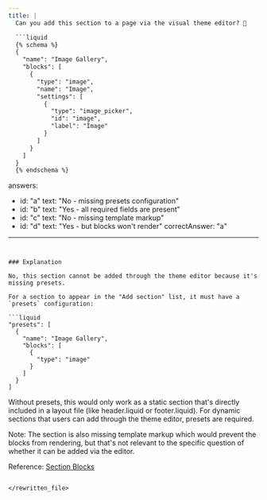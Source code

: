 ```yaml
---
title: |
  Can you add this section to a page via the visual theme editor? 🤔

  ```liquid
  {% schema %}
  {
    "name": "Image Gallery",
    "blocks": [
      {
        "type": "image",
        "name": "Image",
        "settings": [
          {
            "type": "image_picker",
            "id": "image",
            "label": "Image"
          }
        ]
      }
    ]
  }
  {% endschema %}
  ```
answers:
  - id: "a"
    text: "No - missing presets configuration"
  - id: "b"
    text: "Yes - all required fields are present"
  - id: "c"
    text: "No - missing template markup"
  - id: "d"
    text: "Yes - but blocks won't render"
correctAnswer: "a"
---
```


### Explanation

No, this section cannot be added through the theme editor because it's missing presets. 

For a section to appear in the "Add section" list, it must have a `presets` configuration:

```liquid
"presets": [
  {
    "name": "Image Gallery",
    "blocks": [
      {
        "type": "image"
      }
    ]
  }
]
```

Without presets, this would only work as a static section that's directly included in a layout file (like header.liquid or footer.liquid). For dynamic sections that users can add through the theme editor, presets are required.

Note: The section is also missing template markup which would prevent the blocks from rendering, but that's not relevant to the specific question of whether it can be added via the editor.

Reference: [Section Blocks](https://shopify.dev/themes/architecture/sections/section-blocks) 
```

</rewritten_file>